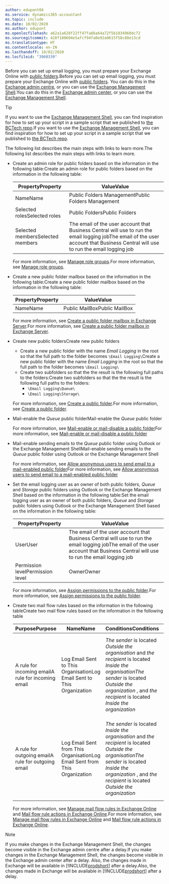 ```yaml
---
author: edupont04
ms.service: dynamics365-accountant
ms.topic: include
ms.date: 10/02/2020
ms.author: edupont
ms.openlocfilehash: a62a1a628f22ff47fa86a64a72f5b1834960dc72
ms.sourcegitcommit: 428f180604e5afcf94fa0e92a0615f58c88e13cd
ms.translationtype: HT
ms.contentlocale: en-IN
ms.lasthandoff: 10/02/2020
ms.locfileid: "3960339"
---
```

<span data-ttu-id="c17e3-101">Before you can set up email logging, you must prepare your Exchange Online with [public folders](/exchange/collaboration/public-folders/public-folders?view=exchserver-2019&preserve-view=true ).</span><span class="sxs-lookup"><span data-stu-id="c17e3-101">Before you can set up email logging, you must prepare your Exchange Online with [public folders](/exchange/collaboration/public-folders/public-folders?view=exchserver-2019&preserve-view=true ).</span></span> <span data-ttu-id="c17e3-102">You can do this in the [Exchange admin centre](/Exchange/architecture/client-access/exchange-admin-center?view=exchserver-2019&preserve-view=true ), or you can use the [Exchange Management Shell](/powershell/exchange/exchange-management-shell?view=exchange-ps&preserve-view=true ).</span><span class="sxs-lookup"><span data-stu-id="c17e3-102">You can do this in the [Exchange admin center](/Exchange/architecture/client-access/exchange-admin-center?view=exchserver-2019&preserve-view=true ), or you can use the [Exchange Management Shell](/powershell/exchange/exchange-management-shell?view=exchange-ps&preserve-view=true ).</span></span>  

> [!TIP]
> <span data-ttu-id="c17e3-103">If you want to use the [Exchange Management Shell](/powershell/exchange/exchange-management-shell?view=exchange-ps&preserve-view=true ), you can find inspiration for how to set up your script in a sample script that we published to [the BCTech repo](https://github.com/microsoft/BCTech/tree/master/samples/EmailLogging).</span><span class="sxs-lookup"><span data-stu-id="c17e3-103">If you want to use the [Exchange Management Shell](/powershell/exchange/exchange-management-shell?view=exchange-ps&preserve-view=true ), you can find inspiration for how to set up your script in a sample script that we published to [the BCTech repo](https://github.com/microsoft/BCTech/tree/master/samples/EmailLogging).</span></span>

<span data-ttu-id="c17e3-104">The following list describes the main steps with links to learn more.</span><span class="sxs-lookup"><span data-stu-id="c17e3-104">The following list describes the main steps with links to learn more.</span></span>  

- <span data-ttu-id="c17e3-105">Create an admin role for public folders based on the information in the following table:</span><span class="sxs-lookup"><span data-stu-id="c17e3-105">Create an admin role for public folders based on the information in the following table:</span></span>

  |<span data-ttu-id="c17e3-106">Property</span><span class="sxs-lookup"><span data-stu-id="c17e3-106">Property</span></span>        |<span data-ttu-id="c17e3-107">Value</span><span class="sxs-lookup"><span data-stu-id="c17e3-107">Value</span></span>                     |
  |----------------|--------------------------|
  |<span data-ttu-id="c17e3-108">Name</span><span class="sxs-lookup"><span data-stu-id="c17e3-108">Name</span></span>            |<span data-ttu-id="c17e3-109">Public Folders Management</span><span class="sxs-lookup"><span data-stu-id="c17e3-109">Public Folders Management</span></span> |
  |<span data-ttu-id="c17e3-110">Selected roles</span><span class="sxs-lookup"><span data-stu-id="c17e3-110">Selected roles</span></span>  |<span data-ttu-id="c17e3-111">Public Folders</span><span class="sxs-lookup"><span data-stu-id="c17e3-111">Public Folders</span></span>            |
  |<span data-ttu-id="c17e3-112">Selected members</span><span class="sxs-lookup"><span data-stu-id="c17e3-112">Selected members</span></span>|<span data-ttu-id="c17e3-113">The email of the user account that Business Central will use to run the email logging job</span><span class="sxs-lookup"><span data-stu-id="c17e3-113">The email of the user account that Business Central will use to run the email logging job</span></span>|

  <span data-ttu-id="c17e3-114">For more information, see [Manage role groups](/exchange/permissions/role-groups?view=exchserver-2019&preserve-view=true).</span><span class="sxs-lookup"><span data-stu-id="c17e3-114">For more information, see [Manage role groups](/exchange/permissions/role-groups?view=exchserver-2019&preserve-view=true).</span></span>

- <span data-ttu-id="c17e3-115">Create a new public folder mailbox based on the information in the following table:</span><span class="sxs-lookup"><span data-stu-id="c17e3-115">Create a new public folder mailbox based on the information in the following table:</span></span>

  |<span data-ttu-id="c17e3-116">Property</span><span class="sxs-lookup"><span data-stu-id="c17e3-116">Property</span></span>        |<span data-ttu-id="c17e3-117">Value</span><span class="sxs-lookup"><span data-stu-id="c17e3-117">Value</span></span>                     |
  |----------------|--------------------------|
  |<span data-ttu-id="c17e3-118">Name</span><span class="sxs-lookup"><span data-stu-id="c17e3-118">Name</span></span>            |<span data-ttu-id="c17e3-119">Public MailBox</span><span class="sxs-lookup"><span data-stu-id="c17e3-119">Public MailBox</span></span>            |

  <span data-ttu-id="c17e3-120">For more information, see [Create a public folder mailbox in Exchange Server](/exchange/collaboration/public-folders/create-public-folder-mailboxes).</span><span class="sxs-lookup"><span data-stu-id="c17e3-120">For more information, see [Create a public folder mailbox in Exchange Server](/exchange/collaboration/public-folders/create-public-folder-mailboxes).</span></span>  

- <span data-ttu-id="c17e3-121">Create new public folders</span><span class="sxs-lookup"><span data-stu-id="c17e3-121">Create new public folders</span></span>

  - <span data-ttu-id="c17e3-122">Create a new public folder with the name *Email Logging* in the root so that the full path to the folder becomes ```\Email Logging\```</span><span class="sxs-lookup"><span data-stu-id="c17e3-122">Create a new public folder with the name *Email Logging* in the root so that the full path to the folder becomes ```\Email Logging\```</span></span>
  - <span data-ttu-id="c17e3-123">Create two subfolders so that the the result is the following full paths to the folders:</span><span class="sxs-lookup"><span data-stu-id="c17e3-123">Create two subfolders so that the the result is the following full paths to the folders:</span></span>
    - ```\Email Logging\Queue\```
    - ```\Email Logging\Storage\```

  <span data-ttu-id="c17e3-124">For more information, see [Create a public folder](/exchange/collaboration/public-folders/create-public-folders?view=exchserver-2019&preserve-view=true).</span><span class="sxs-lookup"><span data-stu-id="c17e3-124">For more information, see [Create a public folder](/exchange/collaboration/public-folders/create-public-folders?view=exchserver-2019&preserve-view=true).</span></span>

- <span data-ttu-id="c17e3-125">Mail-enable the *Queue* public folder</span><span class="sxs-lookup"><span data-stu-id="c17e3-125">Mail-enable the *Queue* public folder</span></span>

  <span data-ttu-id="c17e3-126">For more information, see [Mail-enable or mail-disable a public folder](/exchange/collaboration/public-folders/mail-enable-or-disable?view=exchserver-2019&preserve-view=true)</span><span class="sxs-lookup"><span data-stu-id="c17e3-126">For more information, see [Mail-enable or mail-disable a public folder](/exchange/collaboration/public-folders/mail-enable-or-disable?view=exchserver-2019&preserve-view=true)</span></span>

- <span data-ttu-id="c17e3-127">Mail-enable sending emails to the *Queue* public folder using Outlook or the Exchange Management Shell</span><span class="sxs-lookup"><span data-stu-id="c17e3-127">Mail-enable sending emails to the *Queue* public folder using Outlook or the Exchange Management Shell</span></span>

  <span data-ttu-id="c17e3-128">For more information, see [Allow anonymous users to send email to a mail-enabled public folder](/exchange/collaboration/public-folders/mail-enable-or-disable#allow-anonymous-users-to-send-email-to-a-mail-enabled-public-folder?view=exchserver-2019&preserve-view=true)</span><span class="sxs-lookup"><span data-stu-id="c17e3-128">For more information, see [Allow anonymous users to send email to a mail-enabled public folder](/exchange/collaboration/public-folders/mail-enable-or-disable#allow-anonymous-users-to-send-email-to-a-mail-enabled-public-folder?view=exchserver-2019&preserve-view=true)</span></span>

- <span data-ttu-id="c17e3-129">Set the email logging user as an owner of both public folders, *Queue* and *Storage* public folders  using Outlook or the Exchange Management Shell based on the information in the following table:</span><span class="sxs-lookup"><span data-stu-id="c17e3-129">Set the email logging user as an owner of both public folders, *Queue* and *Storage* public folders  using Outlook or the Exchange Management Shell based on the information in the following table:</span></span>

  |<span data-ttu-id="c17e3-130">Property</span><span class="sxs-lookup"><span data-stu-id="c17e3-130">Property</span></span>        |<span data-ttu-id="c17e3-131">Value</span><span class="sxs-lookup"><span data-stu-id="c17e3-131">Value</span></span>                     |
  |----------------|--------------------------|
  |<span data-ttu-id="c17e3-132">User</span><span class="sxs-lookup"><span data-stu-id="c17e3-132">User</span></span>            |<span data-ttu-id="c17e3-133">The email of the user account that Business Central will use to run the email logging job</span><span class="sxs-lookup"><span data-stu-id="c17e3-133">The email of the user account that Business Central will use to run the email logging job</span></span>|
  |<span data-ttu-id="c17e3-134">Permission level</span><span class="sxs-lookup"><span data-stu-id="c17e3-134">Permission level</span></span>|<span data-ttu-id="c17e3-135">Owner</span><span class="sxs-lookup"><span data-stu-id="c17e3-135">Owner</span></span>                     |

  <span data-ttu-id="c17e3-136">For more information, see [Assign permissions to the public folder](/exchange/collaboration-exo/public-folders/set-up-public-folders#step-3-assign-permissions-to-the-public-folder).</span><span class="sxs-lookup"><span data-stu-id="c17e3-136">For more information, see [Assign permissions to the public folder](/exchange/collaboration-exo/public-folders/set-up-public-folders#step-3-assign-permissions-to-the-public-folder).</span></span>

- <span data-ttu-id="c17e3-137">Create two mail flow rules based on the information in the following table</span><span class="sxs-lookup"><span data-stu-id="c17e3-137">Create two mail flow rules based on the information in the following table</span></span>

  |<span data-ttu-id="c17e3-138">Purpose</span><span class="sxs-lookup"><span data-stu-id="c17e3-138">Purpose</span></span>  |<span data-ttu-id="c17e3-139">Name</span><span class="sxs-lookup"><span data-stu-id="c17e3-139">Name</span></span> |<span data-ttu-id="c17e3-140">Conditions</span><span class="sxs-lookup"><span data-stu-id="c17e3-140">Conditions</span></span>                        |<span data-ttu-id="c17e3-141">Action</span><span class="sxs-lookup"><span data-stu-id="c17e3-141">Action</span></span>                                       |
  |---------|-----|----------------------------------|---------------------------------------------|
  |<span data-ttu-id="c17e3-142">A rule for incoming email</span><span class="sxs-lookup"><span data-stu-id="c17e3-142">A rule for incoming email</span></span> |<span data-ttu-id="c17e3-143">Log Email Sent to This Organisation</span><span class="sxs-lookup"><span data-stu-id="c17e3-143">Log Email Sent to This Organization</span></span>|<span data-ttu-id="c17e3-144">*The sender* is located *Outside the organisation* and *the recipient* is located *Inside the organisation*</span><span class="sxs-lookup"><span data-stu-id="c17e3-144">*The sender* is located *Outside the organization* , and *the recipient* is located *Inside the organization*</span></span>|<span data-ttu-id="c17e3-145">BCC the email account that is specified for the *Queue* public folder</span><span class="sxs-lookup"><span data-stu-id="c17e3-145">BCC the email account that is specified for the *Queue* public folder</span></span>|
  |<span data-ttu-id="c17e3-146">A rule for outgoing email</span><span class="sxs-lookup"><span data-stu-id="c17e3-146">A rule for outgoing email</span></span> | <span data-ttu-id="c17e3-147">Log Email Sent from This Organisation</span><span class="sxs-lookup"><span data-stu-id="c17e3-147">Log Email Sent from This Organization</span></span> |<span data-ttu-id="c17e3-148">*The sender* is located *Inside the organisation* and *the recipient* is located *Outside the organisation*</span><span class="sxs-lookup"><span data-stu-id="c17e3-148">*The sender* is located *Inside the organization* , and *the recipient* is located *Outside the organization*</span></span>|<span data-ttu-id="c17e3-149">BCC the email account that is specified for the *Queue* public folder</span><span class="sxs-lookup"><span data-stu-id="c17e3-149">BCC the email account that is specified for the *Queue* public folder</span></span>|
  
  <span data-ttu-id="c17e3-150">For more information, see [Manage mail flow rules in Exchange Online](/exchange/security-and-compliance/mail-flow-rules/manage-mail-flow-rules) and [Mail flow rule actions in Exchange Online](/exchange/security-and-compliance/mail-flow-rules/mail-flow-rule-actions).</span><span class="sxs-lookup"><span data-stu-id="c17e3-150">For more information, see [Manage mail flow rules in Exchange Online](/exchange/security-and-compliance/mail-flow-rules/manage-mail-flow-rules) and [Mail flow rule actions in Exchange Online](/exchange/security-and-compliance/mail-flow-rules/mail-flow-rule-actions).</span></span>

> [!NOTE]
> <span data-ttu-id="c17e3-151">If you make changes in the Exchange Management Shell, the changes become visible in the Exchange admin centre after a delay.</span><span class="sxs-lookup"><span data-stu-id="c17e3-151">If you make changes in the Exchange Management Shell, the changes become visible in the Exchange admin center after a delay.</span></span> <span data-ttu-id="c17e3-152">Also, the changes made in Exchange will be available in [!INCLUDE[prodshort](prodshort.md)] after a delay.</span><span class="sxs-lookup"><span data-stu-id="c17e3-152">Also, the changes made in Exchange will be available in [!INCLUDE[prodshort](prodshort.md)] after a delay.</span></span>
